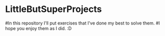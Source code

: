 # LittleButSuperProjects
#In this repository I'll put exercises that I've done my best to solve them.
#I hope you enjoy them as I did. :D
